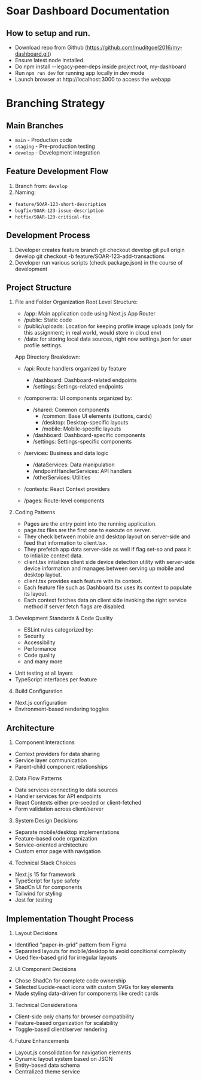 # Soar Dashboard Documentation

## How to setup and run.
 - Download repo from Github (https://github.com/muditgoel2016/my-dashboard.git)
 - Ensure latest node installed.
 - Do npm install --legacy-peer-deps inside project root, my-dashboard
 - Run `npm run dev` for running app locally in dev mode
 - Launch browser at http://localhost:3000 to access the webapp

# Branching Strategy

## Main Branches
- `main` - Production code
- `staging` - Pre-production testing
- `develop` - Development integration

## Feature Development Flow
1. Branch from: `develop`
2. Naming: 
  - `feature/SOAR-123-short-description`
  - `bugfix/SOAR-123-issue-description`
  - `hotfix/SOAR-123-critical-fix`

## Development Process
1. Developer creates feature branch
   git checkout develop
   git pull origin develop
   git checkout -b feature/SOAR-123-add-transactions
2. Developer run various scripts (check package.json) in the course of development

## Project Structure

1. File and Folder Organization
    Root Level Structure:
      - /app: Main application code using Next.js App Router
      - /public: Static code
      - /public/uploads: Location for keeping profile image uploads 
      (only for this assignment; in real world, would store in cloud env)
      - /data: for storing local data sources, right now settings.json for user profile settings.

    App Directory Breakdown:
   - /api: Route handlers organized by feature
     - /dashboard: Dashboard-related endpoints
     - /settings: Settings-related endpoints
   
   - /components: UI components organized by:
     - /shared: Common components
       - /common: Base UI elements (buttons, cards)
       - /desktop: Desktop-specific layouts
       - /mobile: Mobile-specific layouts
     - /dashboard: Dashboard-specific components
     - /settings: Settings-specific components
   
   - /services: Business and data logic
     - /dataServices: Data manipulation
     - /endpointHandlerServices: API handlers
     - /otherServices: Utilities
   
   - /contexts: React Context providers
   - /pages: Route-level components

2. Coding Patterns
   - Pages are the entry point into the running application.
   - page.tsx files are the first one to execute on server.
   - They check between mobile and desktop layout on server-side and feed that information to    client.tsx.
   - They prefetch app data server-side as well if flag set-so and pass it to intialize context data.
   - client.tsx intializes client side device detection utility with server-side device information and manages between serving up mobile and desktop layout.
   - client.tsx provides each feature with its context.
   - Each feature file such as Dashboard.tsx uses its context to populate its layout.
   - Each context fetches data on client side invoking the right service method if server fetch flags are disabled.

3. Development Standards & Code Quality
   - ESLint rules categorized by:
    - Security
    - Accessibility 
    - Performance
    - Code quality
    - and many more
  - Unit testing at all layers
  - TypeScript interfaces per feature
 
4. Build Configuration
  - Next.js configuration
  - Environment-based rendering toggles

## Architecture

1. Component Interactions
  - Context providers for data sharing
  - Service layer communication
  - Parent-child component relationships

2. Data Flow Patterns
  - Data services connecting to data sources
  - Handler services for API endpoints
  - React Contexts either pre-seeded or client-fetched
  - Form validation across client/server

3. System Design Decisions
  - Separate mobile/desktop implementations
  - Feature-based code organization
  - Service-oriented architecture
  - Custom error page with navigation

4. Technical Stack Choices
  - Next.js 15 for framework
  - TypeScript for type safety
  - ShadCn UI for components
  - Tailwind for styling
  - Jest for testing

## Implementation Thought Process

1. Layout Decisions
  - Identified "paper-in-grid" pattern from Figma
  - Separated layouts for mobile/desktop to avoid conditional complexity
  - Used flex-based grid for irregular layouts

2. UI Component Decisions
  - Chose ShadCn for complete code ownership
  - Selected Lucide-react icons with custom SVGs for key elements
  - Made styling data-driven for components like credit cards

3. Technical Considerations
  - Client-side only charts for browser compatibility
  - Feature-based organization for scalability
  - Toggle-based client/server rendering
  
4. Future Enhancements
  - Layout.js consolidation for navigation elements
  - Dynamic layout system based on JSON
  - Entity-based data schema
  - Centralized theme service